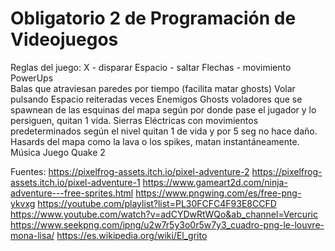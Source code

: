 # Obligatorio 2 de Programación de Videojuegos

Reglas del juego:
X - disparar
Espacio - saltar
Flechas - movimiento
PowerUps  
Balas que atraviesan paredes por tiempo (facilita matar ghosts)
Volar pulsando Espacio reiteradas veces
Enemigos
Ghosts voladores que se spawnean de las esquinas del mapa según por donde pase el jugador y lo persiguen, quitan 1 vida.
Sierras Eléctricas con movimientos predeterminados según el nivel quitan 1 de vida y por 5 seg no hace daño.
Hasards del mapa como la lava o los spikes, matan instantáneamente.
Música
Juego Quake 2

Fuentes: 
https://pixelfrog-assets.itch.io/pixel-adventure-2
https://pixelfrog-assets.itch.io/pixel-adventure-1
https://www.gameart2d.com/ninja-adventure---free-sprites.html
https://www.pngwing.com/es/free-png-ykvxg
https://youtube.com/playlist?list=PL30FCFC4F93E8CCFD
https://www.youtube.com/watch?v=adCYDwRtWQo&ab_channel=Vercuric
https://www.seekpng.com/ipng/u2w7r5y3o0r5w7y3_cuadro-png-le-louvre-mona-lisa/
https://es.wikipedia.org/wiki/El_grito


